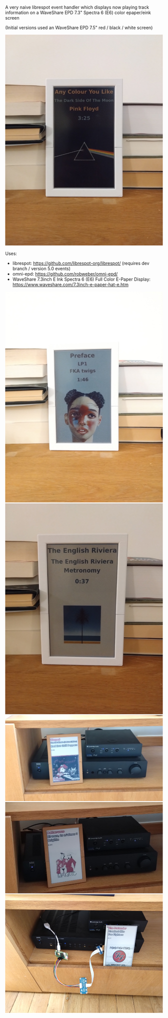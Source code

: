 A very naive librespot event handler which displays now playing track information on a WaveShare EPD 7.3" Spectra 6 (E6) color epaper/eink screen

(Initial versions used an WaveShare EPD 7.5" red / black / white screen)

![Now playing screen - epd7in3e](photos/final-epd7in3e-1.jpg)

Uses:
 * librespot: https://github.com/librespot-org/librespot/ (requires dev branch / version 5.0 events)
 * omni-epd: https://github.com/robweber/omni-epd/
 * WaveShare 7.3inch E Ink Spectra 6 (E6) Full Color E-Paper Display: https://www.waveshare.com/7.3inch-e-paper-hat-e.htm

![Now playing screen 2 - epd7in3e](photos/final-epd7in3e-2.jpg)
![Now playing screen 3 - epd7in3e](photos/final-epd7in3e-3.jpg)
![Now playing screen 1 - epd7in5b](photos/final-epd7in5b-1.jpg)
![Now playing screen 2 - epd7in5b](photos/final-epd7in5b-2.jpg)
![Now playing screen demo - epd7in5b](photos/demo-epd7in5b.jpg)
